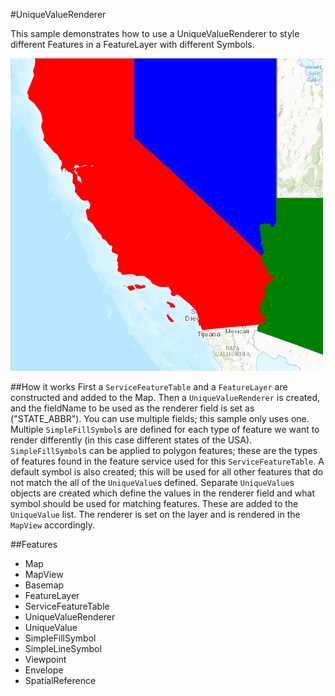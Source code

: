 #UniqueValueRenderer

This sample demonstrates how to use a UniqueValueRenderer to style different Features in a FeatureLayer with different Symbols.

![](screenshot.png)

##How it works
First a `ServiceFeatureTable` and a `FeatureLayer` are constructed and added to the Map. Then a `UniqueValueRenderer` is created, and the fieldName to be used as the renderer field is set as ("STATE_ABBR"). You can use multiple fields; this sample only uses one. Multiple `SimpleFillSymbol`s are defined for each type of feature we want to render differently (in this case different states of the USA). `SimpleFillSymbol`s can be applied to polygon features; these are the types of features found in the feature service used for this `ServiceFeatureTable`. A default symbol is also created; this will be used for all other features that do not match the all of the `UniqueValue`s defined. Separate `UniqueValue`s objects are created which define the values in the renderer field and what symbol should be used for matching features. These are added to the `UniqueValue` list. The renderer is set on the layer and is rendered in the `MapView` accordingly.

##Features
- Map
- MapView
- Basemap
- FeatureLayer
- ServiceFeatureTable
- UniqueValueRenderer
- UniqueValue
- SimpleFillSymbol
- SimpleLineSymbol
- Viewpoint
- Envelope
- SpatialReference
